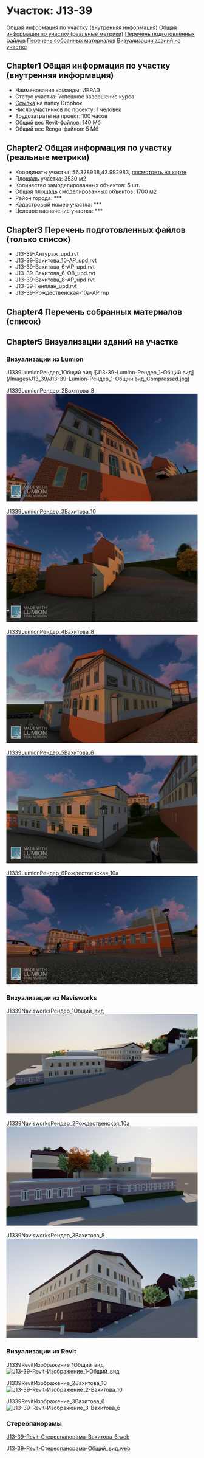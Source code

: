 # Участок: J13-39

[Общая информация по участку (внутренняя информация)](#Chapter1)
[Общая информация по участку (реальные метрики)](#Chapter2)
[Перечень подготовленных файлов](#Chapter3)
[Перечень собранных материалов](#Chapter4)
[Визуализации зданий на участке](#Chapter5)

## <a id="test">Chapter1</a> Общая информация по участку (внутренняя информация)
+ Наименование команды: ИБРАЭ
+ Статус участка: Успешное завершение курса
+ [Ссылка](https://www.dropbox.com/sh/wvvgv1nw1iqred9/AAAqFyn7y0zG084mlazRE6xPa/J13_39?dl=0) на папку Dropbox
+ Число участников по проекту: 1 человек
+ Трудозатраты на проект: 100 часов
+ Общий вес Revit-файлов: 140 Мб
+ Общий вес Renga-файлов: 5 Мб
## <a id="test">Chapter2</a> Общая информация по участку (реальные метрики)
+ Координаты участка: 56.328938,43.992983, [посмотреть на карте](yandex.ru/maps/47/nizhny-novgorod/?ll=56.328938%2C43.992983&z=19)
+ Площадь участка: 3530 м2
+ Количество замоделированных объектов: 5 шт.
+ Общая площадь смоделированных объектов: 1700 м2
+ Район города: *** 
+ Кадастровый номер участка: *** 
+ Целевое назначение участка: *** 
## <a id="test">Chapter3</a> Перечень подготовленных файлов (только список)
+ J13-39-Антураж_upd.rvt
+ J13-39-Вахитова_10-АР_upd.rvt
+ J13-39-Вахитова_6-АР_upd.rvt
+ J13-39-Вахитова_6-ОВ_upd.rvt
+ J13-39-Вахитова_8-АР_upd.rvt
+ J13-39-Генплан_upd.rvt
+ J13-39-Рождественская-10а-АР.rnp
## <a id="test">Chapter4</a> Перечень собранных материалов (список)
## <a id="test">Chapter5</a> Визуализации зданий на участке
### Визуализации из Lumion
J1339LumionРендер_1Общий вид
![J13-39-Lumion-Рендер_1-Общий вид](/Images/J13_39/J13-39-Lumion-Рендер_1-Общий вид_Compressed.jpg)

J1339LumionРендер_2Вахитова_8
![J13-39-Lumion-Рендер_2-Вахитова_8](/Images/J13_39/J13-39-Lumion-Рендер_2-Вахитова_8_Compressed.jpg)

J1339LumionРендер_3Вахитова_10
![J13-39-Lumion-Рендер_3-Вахитова_10](/Images/J13_39/J13-39-Lumion-Рендер_3-Вахитова_10_Compressed.jpg)

J1339LumionРендер_4Вахитова_8
![J13-39-Lumion-Рендер_4-Вахитова_8](/Images/J13_39/J13-39-Lumion-Рендер_4-Вахитова_8_Compressed.jpg)

J1339LumionРендер_5Вахитова_6
![J13-39-Lumion-Рендер_5-Вахитова_6](/Images/J13_39/J13-39-Lumion-Рендер_5-Вахитова_6_Compressed.jpg)

J1339LumionРендер_6Рождественская_10а
![J13-39-Lumion-Рендер_6-Рождественская_10а](/Images/J13_39/J13-39-Lumion-Рендер_6-Рождественская_10а_Compressed.jpg)

### Визуализации из Navisworks
J1339NavisworksРендер_1Общий_вид
![J13-39-Navisworks-Рендер_1-Общий_вид](/Images/J13_39/J13-39-Navisworks-Рендер_1-Общий_вид_Compressed.jpg)

J1339NavisworksРендер_2Рождественская_10а
![J13-39-Navisworks-Рендер_2-Рождественская_10а](/Images/J13_39/J13-39-Navisworks-Рендер_2-Рождественская_10а_Compressed.jpg)

J1339NavisworksРендер_3Вахитова_8
![J13-39-Navisworks-Рендер_3-Вахитова_8](/Images/J13_39/J13-39-Navisworks-Рендер_3-Вахитова_8_Compressed.jpg)

### Визуализации из Revit
J1339RevitИзображение_1Общий_вид
![J13-39-Revit-Изображение_1-Общий_вид](/Images/J13_39/J13-39-Revit-Изображение_1-Общий_вид_Compressed.jpg)

J1339RevitИзображение_2Вахитова_10
![J13-39-Revit-Изображение_2-Вахитова_10](/Images/J13_39/J13-39-Revit-Изображение_2-Вахитова_10_Compressed.jpg)

J1339RevitИзображение_3Вахитова_6
![J13-39-Revit-Изображение_3-Вахитова_6](/Images/J13_39/J13-39-Revit-Изображение_3-Вахитова_6_Compressed.jpg)

### Стереопанорамы
[J13-39-Revit-Стереопанорама-Вахитова_6.web](https://pano.autodesk.com/pano.html?url=jpgs/d2ec6309-d697-40f2-a009-80596e28a25a&version=2)

[J13-39-Revit-Стереопанорама-Общий_вид.web](https://pano.autodesk.com/pano.html?url=jpgs/49b772ff-120a-4ccf-aef0-bde847b26460&version=2)


